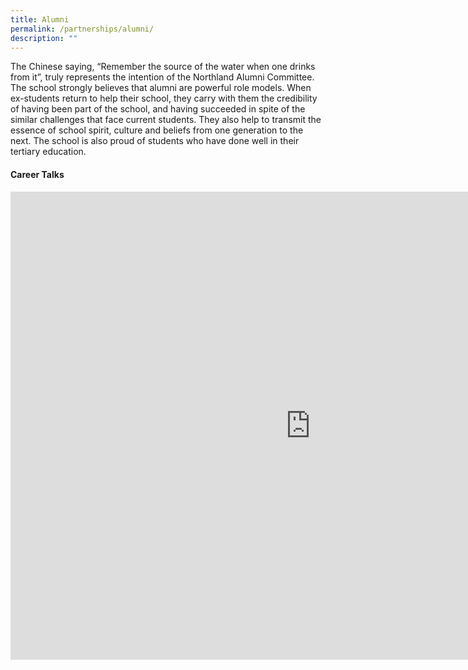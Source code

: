 ```yaml
---
title: Alumni
permalink: /partnerships/alumni/
description: ""
---
```

<p>The Chinese saying, “Remember the source of the water when one drinks from it”, truly represents the intention of the Northland Alumni Committee. The school strongly believes that alumni are powerful role models. When ex-students return to help their school, they carry with them the credibility of having been part of the school, and having succeeded in spite of the similar challenges that face current students. They also help to transmit the essence of school spirit, culture and beliefs from one generation to the next. The school is also proud of students who have done well in their tertiary education.&nbsp;</p>

#### Career Talks
<iframe src="https://docs.google.com/presentation/d/e/2PACX-1vQMAd1LKYzQUz8F-3uZF5cgmpHoooqE5e2GaKq600up_f5p1uORj09OplZG9x--Og/embed?start=true&amp;loop=true&amp;delayms=3000" frameborder="0" width="960" height="749" allowfullscreen="true"></iframe>
